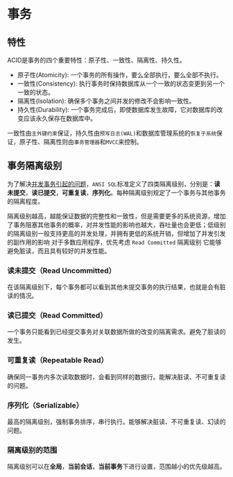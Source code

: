 # 事务

## 特性
ACID是事务的四个重要特性：原子性、一致性、隔离性、持久性。

- 原子性(Atomicity): 一个事务的所有操作，要么全部执行，要么全部不执行。
- 一致性(Consistency): 执行事务时保持数据库从一个一致的状态变更到另一个一致的状态。
- 隔离性(Isolation): 确保多个事务之间并发的修改不会影响一致性。
- 持久性(Durability): 一个事务完成后，即使数据库发生故障，它对数据库的改变应该永久保存在数据库中。

一致性由`主外键约束`保证，持久性由`预写日志(WAL)`和数据库管理系统的`恢复子系统`保证，原子性、隔离性则由`事务管理器`和`MVCC`来控制。

## 事务隔离级别
为了解决[并发事务引起的问题](并发事务引起的问题.md)，`ANSI SQL`标准定义了四类隔离级别，分别是：**读未提交**，**读已提交**，**可重复读**，**序列化**。每种隔离级别规定了一个事务与其他事务的隔离程度。

隔离级别越高，越能保证数据的完整性和一致性，但是需要更多的系统资源，增加了事务阻塞其他事务的概率，对并发性能的影响也越大，吞吐量也会更低；低级别的隔离级别一般支持更高的并发处理，并拥有更低的系统开销，但增加了并发引发的副作用的影响 对于多数应用程序，优先考虑 `Read Committed` 隔离级别 它能够避免脏读，而且具有较好的并发性能。

### 读未提交（Read Uncommitted）
在该隔离级别下，每个事务都可以看到其他未提交事务的执行结果，也就是会有脏读的情况。

### 读已提交（Read Committed）
一个事务只能看到已经提交事务对关联数据所做的改变的隔离需求。避免了脏读的发生。

### 可重复读（Repeatable Read）
确保同一事务内多次读取数据时，会看到同样的数据行。能解决脏读、不可重复读的问题。

### 序列化（Serializable）
最高的隔离级别，强制事务排序，串行执行。能够解决脏读、不可重复读、幻读的问题。


### 隔离级别的范围
隔离级别可以在**全局**，**当前会话**，**当前事务**下进行设置，范围越小的优先级越高。